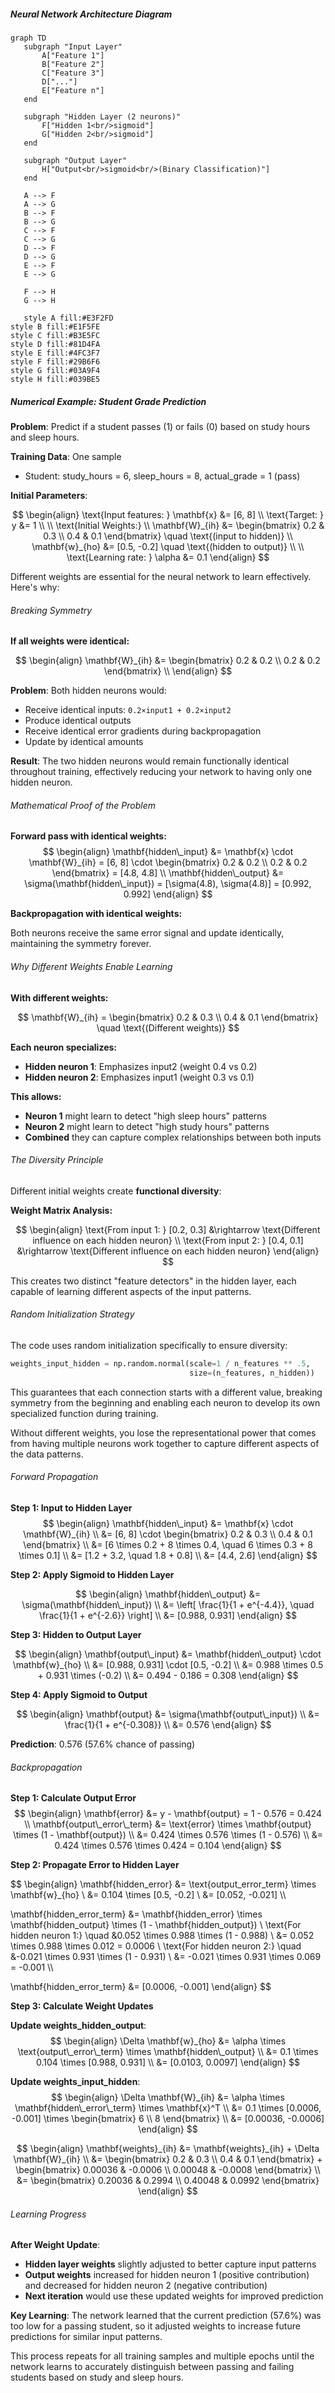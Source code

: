#####  Neural Network Architecture Diagram

```mermaid
graph TD
   subgraph "Input Layer"
       A["Feature 1"]
       B["Feature 2"]
       C["Feature 3"]
       D["..."]
       E["Feature n"]
   end

   subgraph "Hidden Layer (2 neurons)"
       F["Hidden 1<br/>sigmoid"]
       G["Hidden 2<br/>sigmoid"]
   end

   subgraph "Output Layer"
       H["Output<br/>sigmoid<br/>(Binary Classification)"]
   end

   A --> F
   A --> G
   B --> F
   B --> G
   C --> F
   C --> G
   D --> F
   D --> G
   E --> F
   E --> G

   F --> H
   G --> H

   style A fill:#E3F2FD
style B fill:#E1F5FE
style C fill:#B3E5FC
style D fill:#81D4FA
style E fill:#4FC3F7
style F fill:#29B6F6
style G fill:#03A9F4
style H fill:#039BE5
```



##### Numerical Example: Student Grade Prediction

**Problem**: Predict if a student passes (1) or fails (0) based on study hours and sleep hours.

**Training Data**: One sample
- Student: study_hours = 6, sleep_hours = 8, actual_grade = 1 (pass)

**Initial Parameters**:

$$
\begin{align}
\text{Input features: } \mathbf{x} &= [6, 8] \\
\text{Target: } y &= 1 \\
\\
\text{Initial Weights:} \\
\mathbf{W}_{ih} &= \begin{bmatrix} 0.2 & 0.3 \\ 0.4 & 0.1 \end{bmatrix} \quad \text{(input to hidden)} \\
\mathbf{w}_{ho} &= [0.5, -0.2] \quad \text{(hidden to output)} \\
\\
\text{Learning rate: } \alpha &= 0.1
\end{align}
$$

Different weights are essential for the neural network to learn effectively. Here's why:

###### Breaking Symmetry

**If all weights were identical:**

$$
\begin{align}
\mathbf{W}_{ih} &= \begin{bmatrix} 0.2 & 0.2 \\ 0.2 & 0.2 \end{bmatrix} \\
\end{align}
$$

**Problem**: Both hidden neurons would:
- Receive identical inputs: `0.2×input1 + 0.2×input2`
- Produce identical outputs
- Receive identical error gradients during backpropagation
- Update by identical amounts

**Result**: The two hidden neurons would remain functionally identical throughout training, effectively reducing your network to having only one hidden neuron.

###### Mathematical Proof of the Problem

**Forward pass with identical weights:**
$$
\begin{align}
\mathbf{hidden\_input} &= \mathbf{x} \cdot \mathbf{W}_{ih} = [6, 8] \cdot \begin{bmatrix} 0.2 & 0.2 \\ 0.2 & 0.2 \end{bmatrix} = [4.8, 4.8] \\
\mathbf{hidden\_output} &= \sigma(\mathbf{hidden\_input}) = [\sigma(4.8), \sigma(4.8)] = [0.992, 0.992]
\end{align}
$$

**Backpropagation with identical weights:**

Both neurons receive the same error signal and update identically, maintaining the symmetry forever.

###### Why Different Weights Enable Learning

**With different weights:**

$$
\mathbf{W}_{ih} = \begin{bmatrix} 0.2 & 0.3 \\ 0.4 & 0.1 \end{bmatrix} \quad \text{(Different weights)}
$$

**Each neuron specializes:**
- **Hidden neuron 1**: Emphasizes input2 (weight 0.4 vs 0.2)
- **Hidden neuron 2**: Emphasizes input1 (weight 0.3 vs 0.1)

**This allows:**
- **Neuron 1** might learn to detect "high sleep hours" patterns
- **Neuron 2** might learn to detect "high study hours" patterns
- **Combined** they can capture complex relationships between both inputs

###### The Diversity Principle

Different initial weights create **functional diversity**:

**Weight Matrix Analysis:**

$$
\begin{align}
\text{From input 1: } [0.2, 0.3] &\rightarrow \text{Different influence on each hidden neuron} \\
\text{From input 2: } [0.4, 0.1] &\rightarrow \text{Different influence on each hidden neuron}
\end{align}
$$

This creates two distinct "feature detectors" in the hidden layer, each capable of learning different aspects of the input patterns.

###### Random Initialization Strategy

The code uses random initialization specifically to ensure diversity:
```python
weights_input_hidden = np.random.normal(scale=1 / n_features ** .5,
                                        size=(n_features, n_hidden))
```

This guarantees that each connection starts with a different value, breaking symmetry from the beginning and enabling each neuron to develop its own specialized function during training.

Without different weights, you lose the representational power that comes from having multiple neurons work together to capture different aspects of the data patterns.

###### Forward Propagation

**Step 1: Input to Hidden Layer**
$$
\begin{align}
\mathbf{hidden\_input} &= \mathbf{x} \cdot \mathbf{W}_{ih} \\
&= [6, 8] \cdot \begin{bmatrix} 0.2 & 0.3 \\ 0.4 & 0.1 \end{bmatrix} \\
&= [6 \times 0.2 + 8 \times 0.4, \quad 6 \times 0.3 + 8 \times 0.1] \\
&= [1.2 + 3.2, \quad 1.8 + 0.8] \\
&= [4.4, 2.6]
\end{align}
$$

**Step 2: Apply Sigmoid to Hidden Layer**

$$
\begin{align}
\mathbf{hidden\_output} &= \sigma(\mathbf{hidden\_input}) \\
&= \left[ \frac{1}{1 + e^{-4.4}}, \quad \frac{1}{1 + e^{-2.6}} \right] \\
&= [0.988, 0.931]
\end{align}
$$

**Step 3: Hidden to Output Layer**

$$
\begin{align}
\mathbf{output\_input} &= \mathbf{hidden\_output} \cdot \mathbf{w}_{ho} \\
&= [0.988, 0.931] \cdot [0.5, -0.2] \\
&= 0.988 \times 0.5 + 0.931 \times (-0.2) \\
&= 0.494 - 0.186 = 0.308
\end{align}
$$

**Step 4: Apply Sigmoid to Output**

$$
\begin{align}
\mathbf{output} &= \sigma(\mathbf{output\_input}) \\
&= \frac{1}{1 + e^{-0.308}} \\
&= 0.576
\end{align}
$$

**Prediction**: 0.576 (57.6% chance of passing)

###### Backpropagation

**Step 1: Calculate Output Error**
$$
\begin{align}
\mathbf{error} &= y - \mathbf{output} = 1 - 0.576 = 0.424 \\
\mathbf{output\_error\_term} &= \text{error} \times \mathbf{output} \times (1 - \mathbf{output}) \\
&= 0.424 \times 0.576 \times (1 - 0.576) \\
&= 0.424 \times 0.576 \times 0.424 = 0.104
\end{align}
$$

**Step 2: Propagate Error to Hidden Layer**

$$
\begin{align}
\mathbf{hidden\_error} &= \text{output\_error\_term} \times \mathbf{w}_{ho} \\
&= 0.104 \times [0.5, -0.2] \\
&= [0.052, -0.021] \\\\

\mathbf{hidden\_error\_term} &= \mathbf{hidden\_error} \times \mathbf{hidden\_output} \times (1 - \mathbf{hidden\_output}) \\
\text{For hidden neuron 1:} \quad &0.052 \times 0.988 \times (1 - 0.988) \\
&= 0.052 \times 0.988 \times 0.012 = 0.0006 \\
\text{For hidden neuron 2:} \quad &-0.021 \times 0.931 \times (1 - 0.931) \\
&= -0.021 \times 0.931 \times 0.069 = -0.001 \\\\

\mathbf{hidden\_error\_term} &= [0.0006, -0.001]
\end{align}
$$

**Step 3: Calculate Weight Updates**

**Update weights_hidden_output**:
$$
\begin{align}
\Delta \mathbf{w}_{ho} &= \alpha \times \text{output\_error\_term} \times \mathbf{hidden\_output} \\
&= 0.1 \times 0.104 \times [0.988, 0.931] \\
&= [0.0103, 0.0097]
\end{align}
$$

**Update weights_input_hidden**:
$$
\begin{align}
\Delta \mathbf{W}_{ih} &= \alpha \times \mathbf{hidden\_error\_term} \times \mathbf{x}^T \\
&= 0.1 \times [0.0006, -0.001] \times \begin{bmatrix} 6 \\ 8 \end{bmatrix} \\
&= [0.00036, -0.0006]
\end{align}
$$

$$
\begin{align}
\mathbf{weights}_{ih} &= \mathbf{weights}_{ih} + \Delta \mathbf{W}_{ih} \\
&= \begin{bmatrix} 0.2 & 0.3 \\ 0.4 & 0.1 \end{bmatrix} + \begin{bmatrix} 0.00036 & -0.0006 \\ 0.00048 & -0.0008 \end{bmatrix} \\
&= \begin{bmatrix} 0.20036 & 0.2994 \\ 0.40048 & 0.0992 \end{bmatrix}
\end{align}
$$

###### Learning Progress

**After Weight Update**:
- **Hidden layer weights** slightly adjusted to better capture input patterns
- **Output weights** increased for hidden neuron 1 (positive contribution) and decreased for hidden neuron 2 (negative contribution)
- **Next iteration** would use these updated weights for improved prediction

**Key Learning**: The network learned that the current prediction (57.6%) was too low for a passing student, so it adjusted weights to increase future predictions for similar input patterns.

This process repeats for all training samples and multiple epochs until the network learns to accurately distinguish between passing and failing students based on study and sleep hours.
